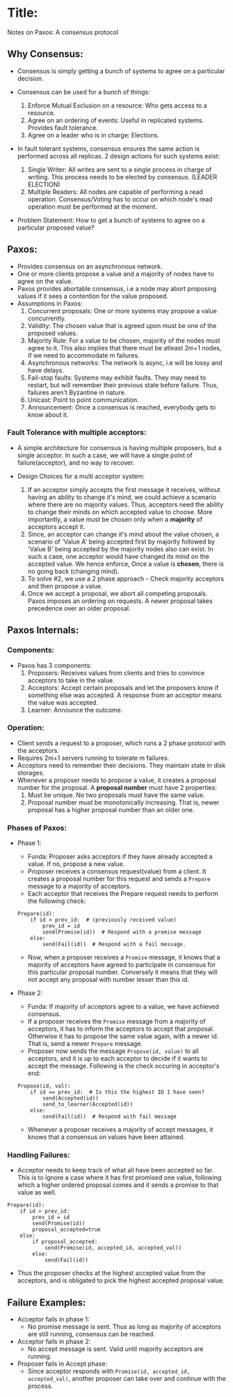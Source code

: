 # Title:
Notes on Paxos: A consensus protocol

## Why Consensus:

* Consensus is simply getting a bunch of systems to agree on a particular decision. 
* Consensus can be used for a bunch of things:
    1. Enforce Mutual Exclusion on a resource: Who gets access to a resource.
    2. Agree on an ordering of events: Useful in replicated systems. Provides fault tolerance.
    3. Agree on a leader who is in charge: Elections.

* In fault tolerant systems, consensus ensures the same action is performed across all replicas. 2 design actions for such systems exist:
    1. Single Writer: All writes are sent to a single process in charge of writing. This process needs to be elected by consensus. (LEADER ELECTION)
    2. Multiple Readers: All nodes are capable of performing a read operation. Consensus/Voting has to occur on which node's read operation must be performed at the moment.

* Problem Statement: How to get a bunch of systems to agree on a particular proposed value?

## Paxos:

* Provides consensus on an asynchronous network.
* One or more clients propose a value and a majority of nodes have to agree on the value.
* Paxos provides abortable consensus, i.e a node may abort proposing values if it sees a contention for the value proposed.
* Assumptions in Paxos:
    1. Concurrent proposals: One or more systems may propose a value concurrently.
    2. Validity: The chosen value that is agreed upon must be one of the proposed values.
    3. Majority Rule: For a value to be chosen, majority of the nodes must agree to it. This also implies that there must be atleast 2m+1 nodes, if we need to accommodate m failures.
    4. Asynchronous networks: The network is async, i.e will be lossy and have delays.
    5. Fail-stop faults: Systems may exhibit faults. They may need to restart, but will remember their previous state before failure. Thus, failures aren't Byzantine in nature.
    6. Unicast: Point to point communication.
    7. Announcement: Once a consensus is reached, everybody gets to know about it.

### Fault Tolerance with multiple acceptors:

* A simple architecture for consensus is having multiple proposers, but a single acceptor. In such a case, we will have a single point of failure(acceptor), and no way to recover.

* Design Choices for a multi acceptor system:
    1. If an acceptor simply accepts the first message it receives, without having an ability to change it's mind, we could achieve a scenario where there are no majority values. Thus, acceptors need the ability to change their minds on which accepted value to choose. More importantly, a value must be chosen only when a **majority** of acceptors accept it.
    2. Since, an acceptor can change it's mind about the value chosen, a scenario of 'Value A' being accepted first by majority followed by 'Value B' being accepted by the majority nodes also can exist. In such a case, one acceptor would have changed its mind on the accepted value. We hence enforce, Once a value is **chosen**, there is no going back (changing mind).
    3. To solve #2, we use a 2 phase approach - Check majority acceptors and then propose a value.
    4. Once we accept a proposal, we abort all competing proposals. Paxos imposes an ordering on requests. A newer proposal takes precedence over an older proposal.

## Paxos Internals:

### Components:
* Paxos has 3 components:
    1. Proposers: Receives values from clients and tries to convince acceptors to take in the value.
    2. Acceptors: Accept certain proposals and let the proposers know if something else was accepted. A response from an acceptor means the value was accepted.
    3. Learner: Announce the outcome.

### Operation:

* Client sends a request to a proposer, which runs a 2 phase protocol with the acceptors.
* Requires 2m+1 servers running to tolerate m failures.
* Acceptors need to remember their decisions. They maintain state in disk storages.
* Whenever a proposer needs to propose a value, it creates a proposal number for the proposal. A **proposal number** must have 2 properties:
    1. Must be unique. No two proposals must have the same value.
    2. Proposal number must be monotonically increasing. That is, newer proposal has a higher proposal number than an older one.


### Phases of Paxos:

* Phase 1: 
    * Funda: Proposer asks acceptors if they have already accepted a value. If no, propose a new value.
    * Proposer receives a consensus request(value) from a client. It creates a proposal number for this request and sends a `Prepare` message to a majority of acceptors.
    * Each acceptor that receives the Prepare request needs to perform the following check:
    ```
    Prepare(id):
        if id > prev_id:  # (previously received value)
            prev_id = id
            send(Promise(id))  # Respond with a promise message
        else:
            send(Fail(id))  # Respond with a fail message.

    ```
    * Now, when a proposer receives a `Promise` message, it knows that a majority of acceptors have agreed to participate in consensus for this particular proposal number. Conversely it means that they will not accept any proposal with number lesser than this id.

* Phase 2: 
    * Funda: If majority of acceptors agree to a value, we have achieved consensus.
    * If a proposer receives the `Promise` message from a majority of acceptors, it has to inform the acceptors to accept that proposal. Otherwise it has to propose the same value again, with a newer id. That is, send a newer `Prepare` message.
    * Proposer now sends the message `Propose(id, value)` to all acceptors, and it is up to each acceptor to decide if it wants to accept the message. Following is the check occuring in acceptor's end:
    ```
    Propose(id, val):
        if id == prev_id:  # Is this the highest ID I have seen?
            send(Accepted(id))
            send_to_learner(Accepted(id))
        else:
            send(Fail(id))  # Respond with fail message
    ```
    * Whenever a proposer receives a majority of accept messages, it knows that a consensus on values have been attained.

### Handling Failures:
* Acceptor needs to keep track of what all have been accepted so far. This is to ignore a case where it has first promised one value, following which a higher ordered proposal comes and it sends a promise to that value as well.

```
Prepare(id):
    if id > prev_id:
        prev_id = id
        send(Promise(id))
        proposal_accepted=true
    else:
        if proposal_accepted:
            send(Promise(id, accepted_id, accepted_val))
        else:
            send(Fail(id))
```

* Thus the proposer checks at the highest accepted value from the acceptors, and is obligated to pick the highest accepted proposal value.


## Failure Examples:

* Acceptor fails in phase 1:
    * No promise message is sent. Thus as long as majority of acceptors are still running, consensus can be reached.
* Acceptor fails in phase 2:
    * No accept message is sent. Valid until majority acceptors are running.
* Proposer fails in Accept phase:
    * Since acceptor responds with `Promise(id, accepted_id, accepted_val)`, another proposer can take over and continue with the process.
